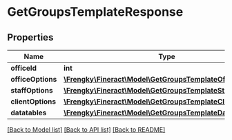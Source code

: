 # GetGroupsTemplateResponse

## Properties
Name | Type | Description | Notes
------------ | ------------- | ------------- | -------------
**officeId** | **int** |  | [optional] 
**officeOptions** | [**\Frengky\Fineract\Model\GetGroupsTemplateOfficeOptions[]**](GetGroupsTemplateOfficeOptions.md) |  | [optional] 
**staffOptions** | [**\Frengky\Fineract\Model\GetGroupsTemplateStaffOptions[]**](GetGroupsTemplateStaffOptions.md) |  | [optional] 
**clientOptions** | [**\Frengky\Fineract\Model\GetGroupsTemplateClientOptions[]**](GetGroupsTemplateClientOptions.md) |  | [optional] 
**datatables** | [**\Frengky\Fineract\Model\GetGroupsTemplateDatatables[]**](GetGroupsTemplateDatatables.md) |  | [optional] 

[[Back to Model list]](../../README.md#documentation-for-models) [[Back to API list]](../../README.md#documentation-for-api-endpoints) [[Back to README]](../../README.md)

